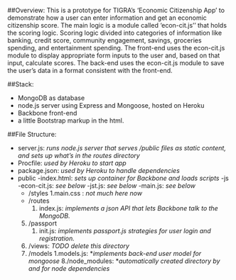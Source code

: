##Overview:
This is a prototype for TIGRA’s ‘Economic Citizenship App’ to demonstrate how a user can enter information and get an economic citizenship score. The main logic is a module called ‘econ-cit.js’’ that holds the scoring logic. Scoring logic divided into categories of information like banking, credit score, community engagement, savings, groceries spending, and entertainment spending. The front-end uses the econ-cit.js module to display appropriate form inputs to the user and, based on that input, calculate scores. The back-end uses the econ-cit.js module to save the user’s data in a format consistent with the front-end. 
 
##Stack: 
* MongoDB as database
*  node.js server using Express and Mongoose, hosted on Heroku
*  Backbone front-end
*  a little Bootstrap markup in the html.

##File Structure:
*  server.js: *runs node.js server that serves /public files as static content, and sets up what’s in the routes directory*
* Procfile: *used by Heroku to start app*
* package.json: *used by Heroku to handle dependencies*
* public
  -index.html: *sets up container for Backbone and loads scripts*
  -js
     -econ-cit.js: *see below*
     -jst.js: *see below*
     -main.js: *see below*
  * /styles	
     1.main.css : *not much here now*	
  * /routes		
      1. index.js: *implements a json API that lets Backbone talk to the MongoDB.*
  5. /passport
      1. init.js: *implements passport.js strategies for user login and registration.* 
  6. /views: *TODO delete this directory*
  7. /models
      1.models.js: **implements back-end user model for mongoose*
  8./node_modules: **automatically created directory by and for node dependencies*

